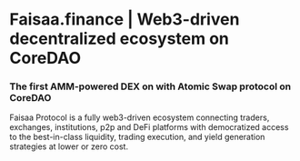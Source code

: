 <h1>Faisaa.finance | Web3-driven decentralized ecosystem on CoreDAO</h1> 
<h3>The first AMM-powered DEX on with Atomic Swap protocol on CoreDAO</h3>
<p>Faisaa Protocol is a fully web3-driven ecosystem connecting traders, exchanges, institutions, p2p and DeFi platforms with democratized access to the best-in-class liquidity, trading execution, and yield generation strategies at lower or zero cost. </p>

